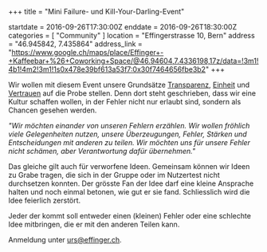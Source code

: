 +++
title = "Mini Failure- und Kill-Your-Darling-Event"

startdate = 2016-09-26T17:30:00Z
enddate = 2016-09-26T18:30:00Z
categories = [ "Community" ]
location = "Effingerstrasse 10, Bern"
address = "46.945842, 7.435864"
address_link = "https://www.google.ch/maps/place/Effinger+-+Kaffeebar+%26+Coworking+Space/@46.94604,7.4336198,17z/data=!3m1!4b1!4m2!3m1!1s0x478e39bf613a53f7:0x30f7464656fbe3b2"
+++

Wir wollen mit diesem Event unsere Grundsätze [Transparenz](/grundsaetze/transparenz/), [Einheit](/grundsaetze/einheit/) und [Vertrauen](/grundsaetze/vertrauen/) auf die Probe stellen. Denn dort steht geschrieben, dass wir eine Kultur schaffen wollen, in der Fehler nicht nur erlaubt sind, sondern als Chancen gesehen werden.

*"Wir möchten einander von unseren Fehlern erzählen. Wir wollen fröhlich viele Gelegenheiten nutzen, unsere Überzeugungen, Fehler, Stärken und Entscheidungen mit anderen zu teilen. Wir möchten uns für unsere Fehler nicht schämen, aber Verantwortung dafür übernehmen."*

Das gleiche gilt auch für verworfene Ideen. Gemeinsam können wir Ideen zu Grabe tragen, die sich in der Gruppe oder im Nutzertest nicht durchsetzen konnten. Der grösste Fan der Idee darf eine kleine Ansprache halten und noch einmal betonen, wie gut er sie fand. Schliesslich wird die Idee feierlich zerstört.

Jeder der kommt soll entweder einen (kleinen) Fehler oder eine schlechte Idee mitbringen, die er mit den anderen Teilen kann.

Anmeldung unter [urs@effinger.ch](mailto:urs@effinger.ch).

